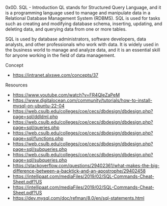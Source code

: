 0x0D. SQL - Introduction
QL stands for Structured Query Language, and it is a programming language used to manage and manipulate data in a Relational Database Management System (RDBMS). SQL is used for tasks such as creating and modifying database schema, inserting, updating, and deleting data, and querying data from one or more tables.

SQL is used by database administrators, software developers, data analysts, and other professionals who work with data. It is widely used in the business world to manage and analyze data, and it is an essential skill for anyone working in the field of data management.

Concept
* https://intranet.alxswe.com/concepts/37

Resources
* https://www.youtube.com/watch?v=FR4QIeZaPeM
* https://www.digitalocean.com/community/tutorials/how-to-install-mysql-on-ubuntu-22-04
* https://web.csulb.edu/colleges/coe/cecs/dbdesign/dbdesign.php?page=sql/ddldml.php
* https://web.csulb.edu/colleges/coe/cecs/dbdesign/dbdesign.php?page=sql/queries.php
* https://web.csulb.edu/colleges/coe/cecs/dbdesign/dbdesign.php?page=sql/functions.php
* https://web.csulb.edu/colleges/coe/cecs/dbdesign/dbdesign.php?page=sql/subqueries.php
* https://web.csulb.edu/colleges/coe/cecs/dbdesign/dbdesign.php?page=sql/subqueries.php
* https://stackoverflow.com/questions/29402361/what-makes-the-big-difference-between-a-backtick-and-an-apostrophe/29402458
* https://intellipaat.com/mediaFiles/2019/02/SQL-Commands-Cheat-Sheet.pdf?US
*  https://intellipaat.com/mediaFiles/2019/02/SQL-Commands-Cheat-Sheet.pdf?US
* https://dev.mysql.com/doc/refman/8.0/en/sql-statements.html

